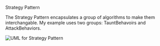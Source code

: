 Strategy Pattern

The Strategy Pattern encapsulates a group of algorithms to make them interchangable.  My example uses two groups: TauntBehavoirs and AttackBehaviors.

![UML for Strategy Pattern](https://user-images.githubusercontent.com/22779199/34626229-dd2f525a-f229-11e7-969e-c56318b8d063.png)
